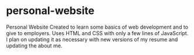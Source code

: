 # personal-website
Personal Website
Created to learn some basics of web development and to give to employers.
Uses HTML and CSS with only a few lines of JavaScript.
I plan on updating it as necessary with new versions of my resume and updating the about me.
